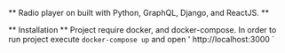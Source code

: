 ** Radio player on built with Python, GraphQL, Django, and ReactJS. **

** Installation ** 
Project require docker, and docker-compose. In order to run project execute 
` docker-compose up ` and open ' http://localhost:3000 `